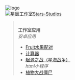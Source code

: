 ![logo](https://schlibra.github.io/Stars-Studios/Stars-Studios_logo.png "logo")
<br><a target="_blank" href="//shang.qq.com/wpa/qunwpa?idkey=e53334da9bf2cbfbb09382692cae228a408e355e9452c1e8ed1e6d7c772d3c51"><img border="0" src="//pub.idqqimg.com/wpa/images/group.png" alt="星辰工作室Stars-Studios" title="星辰工作室Stars-Studios"></a>
><br>**工作室应用**
><br>*安卓应用*
>* [Fruit水果配对](https://schlibra.github.io/Stars-Studios/Fruit)
>* [计算器](https://schlibra.github.io/Stars-Studios/jsq)
>* [起源之战（星海战争）](https://schlibra.github.io/Stars-Studios/JJ)
><br>*html小程序*
>* [植物大战僵尸](https://schlibra.github.io/Stars-Studios/game/zwdzjs)
 
